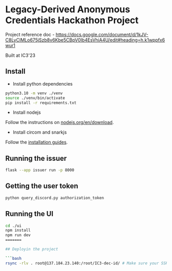 # Legacy-Derived Anonymous Credentials Hackathon Project

Project reference doc - https://docs.google.com/document/d/1kJV-C8LyCIMLo675jSzb8v6Kbe5CBpV0Ib4EsVhiA4U/edit#heading=h.k1wppfx6wur1

Built at IC3'23

## Install

- Install python dependencies

```bash
python3.10 -m venv ./venv
source ./venv/bin/activate
pip install -r requirements.txt
```

- Install nodejs

Follow the instructions on [nodejs.org/en/download](https://nodejs.org/en/download).

- Install circom and snarkjs

Follow the [installation guides](https://docs.circom.io/getting-started/installation/).

## Running the issuer

```bash
flask --app issuer run -p 8000
```

## Getting the user token

```bash
python query_discord.py authorization_token
```

## Running the UI

```bash
cd ./ui
npm install
npm run dev
=======

## Deployin the project

```bash
rsync -rlv . root@137.184.23.140:/root/IC3-dec-id/ # Make sure your SSH key is present on the
```
